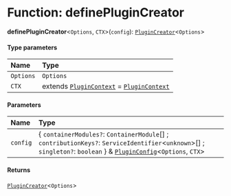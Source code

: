 # Function: definePluginCreator

**definePluginCreator**<`Options`, `CTX`>(`config`): [`PluginCreator`](/auto-docs/core/types/PluginCreator.md)<`Options`>

#### Type parameters

| Name | Type |
| :------ | :------ |
| `Options` | `Options` |
| `CTX` | extends [`PluginContext`](/auto-docs/core/variables/PluginContext-1.md) = [`PluginContext`](/auto-docs/core/variables/PluginContext-1.md) |

#### Parameters

| Name | Type |
| :------ | :------ |
| `config` | { `containerModules?`: `ContainerModule`\[] ; `contributionKeys?`: `ServiceIdentifier`<`unknown`>\[] ; `singleton?`: `boolean`  } & [`PluginConfig`](/auto-docs/core/interfaces/PluginConfig.md)<`Options`, `CTX`> |

#### Returns

[`PluginCreator`](/auto-docs/core/types/PluginCreator.md)<`Options`>
